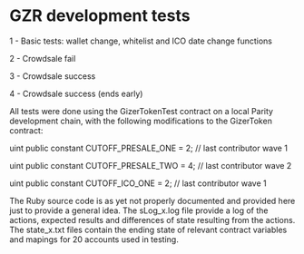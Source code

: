 # GZR development tests

1 - Basic tests: wallet change, whitelist and ICO date change functions

2 - Crowdsale fail

3 - Crowdsale success

4 - Crowdsale success (ends early)

All tests were done using the GizerTokenTest contract on a local Parity development chain, with the following modifications to the GizerToken contract:

  uint public constant CUTOFF_PRESALE_ONE = 2; // last contributor wave 1
  
  uint public constant CUTOFF_PRESALE_TWO = 4; // last contributor wave 2
  
  uint public constant CUTOFF_ICO_ONE = 2; // last contributor wave 1

The Ruby source code is as yet not properly documented and provided here just to provide a general idea. The sLog_x.log file provide a log of the actions, expected results and differences of state resulting from the actions. The state_x.txt files contain the ending state of relevant contract variables and mapings for 20 accounts used in testing.

